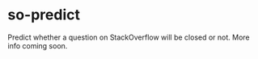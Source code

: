 so-predict
==========

Predict whether a question on StackOverflow will be closed or not.
More info coming soon.
